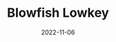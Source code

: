 ---
title: "Blowfish Lowkey"
date: 2022-11-06
externalUrl: "https://nunocoracao.github.io/blowfish_lowkey/"
---